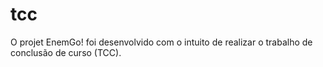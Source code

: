 # tcc
O projet EnemGo! foi desenvolvido com o intuito de realizar o trabalho de conclusão de curso (TCC).